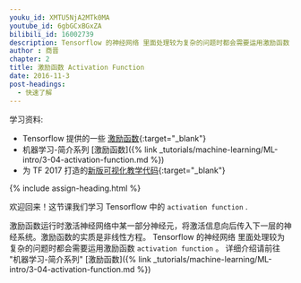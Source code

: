 ```yaml
---
youku_id: XMTU5NjA2MTk0MA
youtube_id: 6gbGCxBGxZA
bilibili_id: 16002739
description: Tensorflow 的神经网络 里面处理较为复杂的问题时都会需要运用激励函数 activation function, 影片里说到了什么是激励函数,和在 Tensorflow 中有哪些是可以直接调用的激励函数.同时也介绍了在神经网络中激励函数处在哪个位置.
author : 商晋
chapter: 2
title: 激励函数 Activation Function
date: 2016-11-3
post-headings:
  - 快速了解
---
```



学习资料:
  * Tensorflow 提供的一些 [激励函数](https://www.tensorflow.org/versions/0.6.0/api_docs/python/nn.html){:target="_blank"}
  * 机器学习-简介系列 [激励函数]({% link _tutorials/machine-learning/ML-intro/3-04-activation-function.md %})
  * 为 TF 2017 打造的[新版可视化教学代码](https://github.com/MorvanZhou/Tensorflow-Tutorial){:target="_blank"}

{% include assign-heading.html %}

欢迎回来！这节课我们学习 Tensorflow 中的 `activation function` .

激励函数运行时激活神经网络中某一部分神经元，将激活信息向后传入下一层的神经系统。激励函数的实质是非线性方程。
Tensorflow 的神经网络 里面处理较为复杂的问题时都会需要运用激励函数 `activation function` 。
详细介绍请前往 "机器学习-简介系列" [激励函数]({% link _tutorials/machine-learning/ML-intro/3-04-activation-function.md %})

